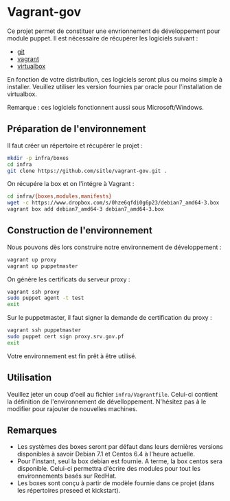 # Vagrant-gov

Ce projet permet de constituer une envrionnement de développement pour module puppet. Il est nécessaire de récupérer les logiciels suivant :

* [git](http://git-scm.com/downloads)
* [vagrant](http://downloads.vagrantup.com/)
* [virtualbox](http://www.virtualbox.org)

En fonction de votre distribution, ces logiciels seront plus ou moins simple à installer. Veuillez utiliser les version fournies par oracle pour l'installation de virtualbox.

Remarque : ces logiciels fonctionnent aussi sous Microsoft/Windows.

## Préparation de l'environnement

Il faut créer un répertoire et récupérer le projet :
```bash
mkdir -p infra/boxes
cd infra
git clone https://github.com/sitle/vagrant-gov.git .
```
On récupére la box et on l'intégre à Vagrant :
```bash
cd infra/{boxes,modules,manifests}
wget -c https://www.dropbox.com/s/0hze6qfdi0g6p23/debian7_amd64-3.box
vagrant box add debian7_amd64-3 debian7_amd64-3.box
```

## Construction de l'environnement

Nous pouvons dès lors construire notre environnement de développement :
```bash
vagrant up proxy
vagrant up puppetmaster
```
On génère les certificats du serveur proxy :
```bash
vagrant ssh proxy
sudo puppet agent -t test
exit
```
Sur le puppetmaster, il faut signer la demande de certification du proxy :
```bash
vagrant ssh puppetmaster
sudo puppet cert sign proxy.srv.gov.pf
exit
```
Votre environnement est fin prêt à être utilisé.

## Utilisation

Veuillez jeter un coup d'oeil au fichier ```infra/Vagrantfile```. Celui-ci contient la définition de l'environnement de dévelloppement. N'hésitez pas à le modifier pour rajouter de nouvelles machines.

## Remarques

* Les systèmes des boxes seront par défaut dans leurs dernières versions disponibles à savoir Debian 7.1 et Centos 6.4 à l'heure actuelle.
* Pour l'instant, seul la box debian est fournie. A terme, la box centos sera disponible. Celui-ci permettra d'écrire des modules pour tout les environnements basés sur RedHat.
* Les boxes sont conçu à partir de modèle fournie dans ce projet (dans les répertoires preseed et kickstart).

